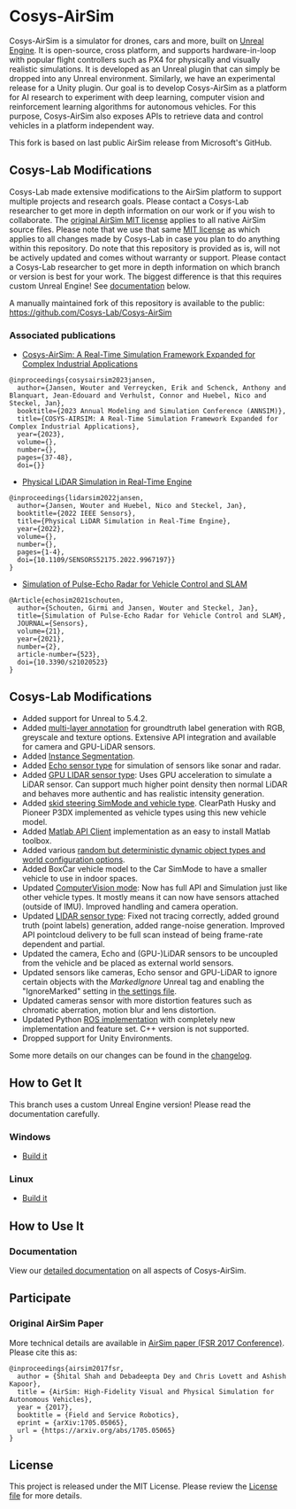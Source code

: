 # Cosys-AirSim

Cosys-AirSim is a simulator for drones, cars and more, built on [Unreal Engine](https://www.unrealengine.com/). It is open-source, cross platform, and supports hardware-in-loop with popular flight controllers such as PX4 for physically and visually realistic simulations. It is developed as an Unreal plugin that can simply be dropped into any Unreal environment. Similarly, we have an experimental release for a Unity plugin. 
Our goal is to develop Cosys-AirSim as a platform for AI research to experiment with deep learning, computer vision and reinforcement learning algorithms for autonomous vehicles. For this purpose, Cosys-AirSim also exposes APIs to retrieve data and control vehicles in a platform independent way.

This fork is based on last public AirSim release from Microsoft's GitHub.

## Cosys-Lab Modifications

Cosys-Lab made extensive modifications to the AirSim platform to support multiple projects and research goals. 
Please contact a Cosys-Lab researcher to get more in depth information on our work or if you wish to collaborate. 
The [original AirSim MIT license](LICENSE) applies to all native AirSim source files. 
Please note that we use that same [MIT license](LICENSE) as which applies to all changes made by Cosys-Lab in case you plan to do anything within this repository.
Do note that this repository is provided as is, will not be actively updated and comes without warranty or support. 
Please contact a Cosys-Lab researcher to get more in depth information on which branch or version is best for your work.
The biggest difference is that this requires custom Unreal Engine! See [documentation](README.md#how-to-get-it) below. 

A manually maintained fork of this repository is available to the public: https://github.com/Cosys-Lab/Cosys-AirSim

### Associated publications

- [Cosys-AirSim: A Real-Time Simulation Framework Expanded for Complex Industrial Applications](https://arxiv.org/abs/2303.13381)
```
@inproceedings{cosysairsim2023jansen,
  author={Jansen, Wouter and Verreycken, Erik and Schenck, Anthony and Blanquart, Jean-Edouard and Verhulst, Connor and Huebel, Nico and Steckel, Jan},
  booktitle={2023 Annual Modeling and Simulation Conference (ANNSIM)}, 
  title={COSYS-AIRSIM: A Real-Time Simulation Framework Expanded for Complex Industrial Applications}, 
  year={2023},
  volume={},
  number={},
  pages={37-48},
  doi={}}
```

- [Physical LiDAR Simulation in Real-Time Engine](https://arxiv.org/abs/2208.10295)
```
@inproceedings{lidarsim2022jansen,
  author={Jansen, Wouter and Huebel, Nico and Steckel, Jan},
  booktitle={2022 IEEE Sensors}, 
  title={Physical LiDAR Simulation in Real-Time Engine}, 
  year={2022},
  volume={},
  number={},
  pages={1-4},
  doi={10.1109/SENSORS52175.2022.9967197}}
}
```
- [Simulation of Pulse-Echo Radar for Vehicle Control and SLAM](https://www.mdpi.com/1424-8220/21/2/523)
```
@Article{echosim2021schouten,
  author={Schouten, Girmi and Jansen, Wouter and Steckel, Jan},
  title={Simulation of Pulse-Echo Radar for Vehicle Control and SLAM},
  JOURNAL={Sensors},
  volume={21},
  year={2021},
  number={2},
  article-number={523},
  doi={10.3390/s21020523}
}
```

## Cosys-Lab Modifications
* Added support for Unreal to 5.4.2.
* Added [multi-layer annotation](docs/annotation.md) for groundtruth label generation with RGB, greyscale and texture options. Extensive API integration and available for camera and GPU-LiDAR sensors.
* Added [Instance Segmentation](docs/instance_segmentation.md). 
* Added [Echo sensor type](docs/echo.md) for simulation of sensors like sonar and radar.
* Added [GPU LIDAR sensor type](docs/gpulidar.md): Uses GPU acceleration to simulate a LiDAR sensor. Can support much higher point density then normal LiDAR and behaves more authentic and has realistic intensity generation.
* Added [skid steering SimMode and vehicle type](docs/skid_steer_vehicle.md). ClearPath Husky and Pioneer P3DX implemented as vehicle types using this new vehicle model. 
* Added [Matlab API Client](docs/matlab.md) implementation as an easy to install Matlab toolbox.
* Added various [random but deterministic dynamic object types and world configuration options](docs/dynamic_objects.md).
* Added BoxCar vehicle model to the Car SimMode to have a smaller vehicle to use in indoor spaces.
* Updated [ComputerVision mode](docs/image_apis.md#computer-vision-mode-1): Now has full API and Simulation just like other vehicle types. It mostly means it can now have sensors attached (outside of IMU). Improved handling and camera operation.
* Updated [LIDAR sensor type](docs/lidar.md): Fixed not tracing correctly, added ground truth (point labels) generation, added range-noise generation. Improved API pointcloud delivery to be full scan instead of being frame-rate dependent and partial.
* Updated the camera, Echo and (GPU-)LiDAR sensors to be uncoupled from the vehicle and be placed as external world sensors.
* Updated sensors like cameras, Echo sensor and GPU-LiDAR to ignore certain objects with the _MarkedIgnore_ Unreal tag and enabling the "IgnoreMarked" setting in [the settings file](docs/settings.md).
* Updated cameras sensor with more distortion features such as chromatic aberration, motion blur and lens distortion. 
* Updated Python [ROS implementation](docs/ros.md) with completely new implementation and feature set. C++ version is not supported.
* Dropped support for Unity Environments.

Some more details on our changes can be found in the [changelog](CHANGELOG.md).

## How to Get It
This branch uses a custom Unreal Engine version! Please read the documentation carefully. 


### Windows
* [Build it](docs/build_windows.md)
### Linux
* [Build it](docs/build_linux.md)

## How to Use It

### Documentation

View our [detailed documentation](docs) on all aspects of Cosys-AirSim.

## Participate

### Original AirSim Paper

More technical details are available in [AirSim paper (FSR 2017 Conference)](https://arxiv.org/abs/1705.05065). Please cite this as:
```
@inproceedings{airsim2017fsr,
  author = {Shital Shah and Debadeepta Dey and Chris Lovett and Ashish Kapoor},
  title = {AirSim: High-Fidelity Visual and Physical Simulation for Autonomous Vehicles},
  year = {2017},
  booktitle = {Field and Service Robotics},
  eprint = {arXiv:1705.05065},
  url = {https://arxiv.org/abs/1705.05065}
}
```

## License

This project is released under the MIT License. Please review the [License file](LICENSE) for more details.
